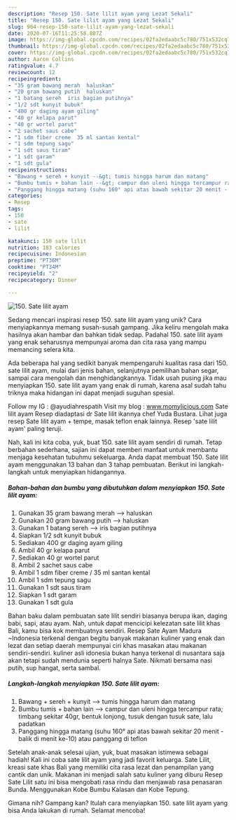 ```yaml
---
description: "Resep 150. Sate lilit ayam yang Lezat Sekali"
title: "Resep 150. Sate lilit ayam yang Lezat Sekali"
slug: 964-resep-150-sate-lilit-ayam-yang-lezat-sekali
date: 2020-07-16T11:25:58.807Z
image: https://img-global.cpcdn.com/recipes/02fa2edaabc5c780/751x532cq70/150-sate-lilit-ayam-foto-resep-utama.jpg
thumbnail: https://img-global.cpcdn.com/recipes/02fa2edaabc5c780/751x532cq70/150-sate-lilit-ayam-foto-resep-utama.jpg
cover: https://img-global.cpcdn.com/recipes/02fa2edaabc5c780/751x532cq70/150-sate-lilit-ayam-foto-resep-utama.jpg
author: Aaron Collins
ratingvalue: 4.7
reviewcount: 12
recipeingredient:
- "35 gram bawang merah  haluskan"
- "20 gram bawang putih  haluskan"
- "1 batang sereh  iris bagian putihnya"
- "1/2 sdt kunyit bubuk"
- "400 gr daging ayam giling"
- "40 gr kelapa parut"
- "40 gr wortel parut"
- "2 sachet saus cabe"
- "1 sdm fiber creme  35 ml santan kental"
- "1 sdm tepung sagu"
- "1 sdt saus tiram"
- "1 sdt garam"
- "1 sdt gula"
recipeinstructions:
- "Bawang + sereh + kunyit --&gt; tumis hingga harum dan matang"
- "Bumbu tumis + bahan lain --&gt; campur dan uleni hingga tercampur rata; timbang sekitar 40gr, bentuk lonjong, tusuk dengan tusuk sate, lalu padatkan"
- "Panggang hingga matang (suhu 160° api atas bawah sekitar 20 menit - balik di menit ke-10) atau panggang di teflon"
categories:
- Resep
tags:
- 150
- sate
- lilit

katakunci: 150 sate lilit 
nutrition: 183 calories
recipecuisine: Indonesian
preptime: "PT36M"
cooktime: "PT34M"
recipeyield: "2"
recipecategory: Dinner

---
```



![150. Sate lilit ayam](https://img-global.cpcdn.com/recipes/02fa2edaabc5c780/751x532cq70/150-sate-lilit-ayam-foto-resep-utama.jpg)

Sedang mencari inspirasi resep 150. sate lilit ayam yang unik? Cara menyiapkannya memang susah-susah gampang. Jika keliru mengolah maka hasilnya akan hambar dan bahkan tidak sedap. Padahal 150. sate lilit ayam yang enak seharusnya mempunyai aroma dan cita rasa yang mampu memancing selera kita.

Ada beberapa hal yang sedikit banyak mempengaruhi kualitas rasa dari 150. sate lilit ayam, mulai dari jenis bahan, selanjutnya pemilihan bahan segar, sampai cara mengolah dan menghidangkannya. Tidak usah pusing jika mau menyiapkan 150. sate lilit ayam yang enak di rumah, karena asal sudah tahu triknya maka hidangan ini dapat menjadi suguhan spesial.

Follow my IG : @ayudiahrespatih Visit my blog : www.momylicious.com Sate lilit ayam Resep diadaptasi dr Sate lilit ikannya chef Yuda Bustara. Lihat juga resep Sate lilit ayam + tempe, masak teflon enak lainnya. Resep &#39;sate lilit ayam&#39; paling teruji.


Nah, kali ini kita coba, yuk, buat 150. sate lilit ayam sendiri di rumah. Tetap berbahan sederhana, sajian ini dapat memberi manfaat untuk membantu menjaga kesehatan tubuhmu sekeluarga. Anda dapat membuat 150. Sate lilit ayam menggunakan 13 bahan dan 3 tahap pembuatan. Berikut ini langkah-langkah untuk menyiapkan hidangannya.

<!--inarticleads1-->

##### Bahan-bahan dan bumbu yang dibutuhkan dalam menyiapkan 150. Sate lilit ayam:

1. Gunakan 35 gram bawang merah --&gt; haluskan
1. Gunakan 20 gram bawang putih --&gt; haluskan
1. Gunakan 1 batang sereh --&gt; iris bagian putihnya
1. Siapkan 1/2 sdt kunyit bubuk
1. Sediakan 400 gr daging ayam giling
1. Ambil 40 gr kelapa parut
1. Sediakan 40 gr wortel parut
1. Ambil 2 sachet saus cabe
1. Ambil 1 sdm fiber creme / 35 ml santan kental
1. Ambil 1 sdm tepung sagu
1. Gunakan 1 sdt saus tiram
1. Siapkan 1 sdt garam
1. Gunakan 1 sdt gula


Bahan baku dalam pembuatan sate lilit sendiri biasanya berupa ikan, daging babi, sapi, atau ayam. Nah, untuk dapat mencicipi kelezatan sate lilit khas Bali, kamu bisa kok membuatnya sendiri. Resep Sate Ayam Madura ~Indonesia terkenal dengan begitu banyak makanan kuliner yang enak dan lezat dan setiap daerah mempunyai ciri khas masakan atau makanan sendiri-sendiri. kuliner asli idonesia bukan hanya terkenal di nusantara saja akan tetapi sudah mendunia seperti halnya Sate. Nikmati bersama nasi putih, sup hangat, serta sambal. 

<!--inarticleads2-->

##### Langkah-langkah menyiapkan 150. Sate lilit ayam:

1. Bawang + sereh + kunyit --&gt; tumis hingga harum dan matang
1. Bumbu tumis + bahan lain --&gt; campur dan uleni hingga tercampur rata; timbang sekitar 40gr, bentuk lonjong, tusuk dengan tusuk sate, lalu padatkan
1. Panggang hingga matang (suhu 160° api atas bawah sekitar 20 menit - balik di menit ke-10) atau panggang di teflon


Setelah anak-anak selesai ujian, yuk, buat masakan istimewa sebagai hadiah! Kali ini coba sate lilit ayam yang jadi favorit keluarga. Sate Lilit, kreasi sate khas Bali yang memiliki cita rasa lezat dan penampilan yang cantik dan unik. Makanan ini menjadi salah satu kuliner yang diburu Resep Sate Lilit satu ini bisa mengobati rasa rindu dan menjawab rasa penasaran Bunda. Menggunakan Kobe Bumbu Kalasan dan Kobe Tepung. 

Gimana nih? Gampang kan? Itulah cara menyiapkan 150. sate lilit ayam yang bisa Anda lakukan di rumah. Selamat mencoba!
